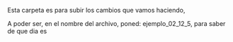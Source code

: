 Esta carpeta es para subir los cambios que vamos haciendo,

  A poder ser, en el nombre del archivo, poned: ejemplo_02_12_5, para saber de que dia es 
